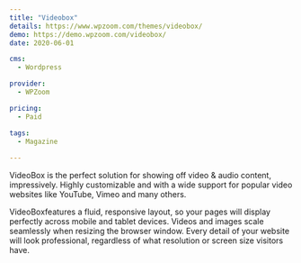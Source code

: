 ```yaml
---
title: "Videobox"
details: https://www.wpzoom.com/themes/videobox/
demo: https://demo.wpzoom.com/videobox/
date: 2020-06-01

cms: 
  - Wordpress

provider: 
  - WPZoom

pricing:
  - Paid

tags:
  - Magazine
  
---
```


VideoBox is the perfect solution for showing off video & audio content, impressively. Highly customizable and with a wide support for popular video websites like YouTube, Vimeo and many others.

VideoBoxfeatures a fluid, responsive layout, so your pages will display perfectly across mobile and tablet devices. Videos and images scale seamlessly when resizing the browser window. Every detail of your website will look professional, regardless of what resolution or screen size visitors have.